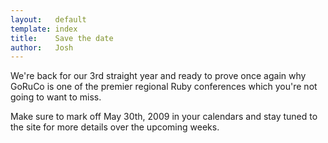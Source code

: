 ```yaml
---
layout:   default
template: index
title:    Save the date
author:   Josh
---
```


We're back for our 3rd straight year and ready to prove once again why GoRuCo is one of
the premier regional Ruby conferences which you're not going to want to miss.

Make sure to mark off May 30th, 2009 in your calendars and stay tuned to the site for more
details over the upcoming weeks.